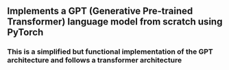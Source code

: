 ## Implements a GPT (Generative Pre-trained Transformer) language model from scratch using PyTorch
### This is a simplified but functional implementation of the GPT architecture and follows a transformer architecture

